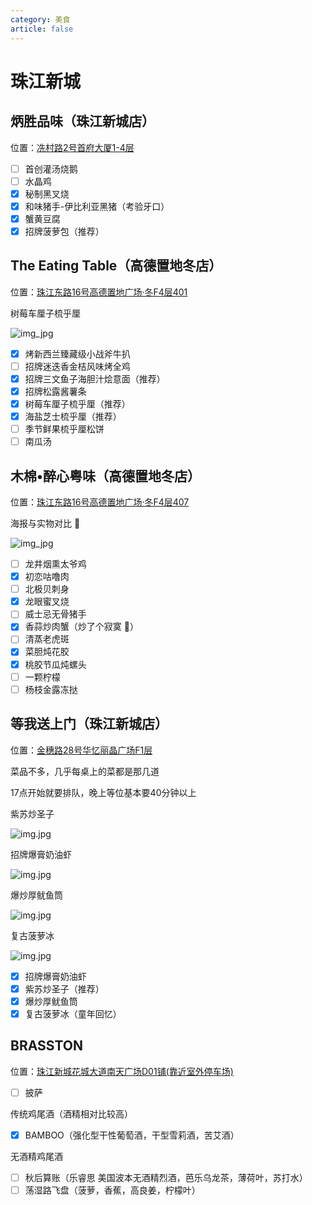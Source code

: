 ```yaml
---
category: 美食
article: false
---
```


# 珠江新城

## 炳胜品味（珠江新城店）

<span class="icon iconfont icon-locate"></span> 位置：<a href="https://ditu.amap.com/place/B00140UVX2" target="_blank">冼村路2号首府大厦1-4层</a>

- [ ] 首创灌汤烧鹅
- [ ] 水晶鸡
- [x] 秘制黑叉烧
- [x] 和味猪手-伊比利亚黑猪（考验牙口）
- [x] 蟹黄豆腐
- [x] 招牌菠萝包（推荐）

## The Eating Table（高德置地冬店）

<span class="icon iconfont icon-locate"></span> 位置：<a href="https://ditu.amap.com/place/B0FFGZI7W1" target="_blank">珠江东路16号高德置地广场·冬F4层401</a>

树莓车厘子梳乎厘

![img_jpg](https://img.sherry4869.com/Blog/life/delicacies/guangzhou/th/zjxc/TheEatingTable/img.jpg)

- [x] 烤新西兰臻藏级小战斧牛扒
- [ ] 招牌迷迭香金桔风味烤全鸡
- [x] 招牌三文鱼子海胆汁烩意面（推荐）
- [x] 招牌松露酱薯条
- [x] 树莓车厘子梳乎厘（推荐）
- [x] 海盐芝士梳乎厘（推荐）
- [ ] 季节鲜果梳乎厘松饼
- [ ] 南瓜汤

## 木棉•醉心粤味（高德置地冬店）

<span class="icon iconfont icon-locate"></span> 位置：<a href="https://ditu.amap.com/place/B0GROY2454" target="_blank">珠江东路16号高德置地广场·冬F4层407</a>

海报与实物对比 :see_no_evil:

![img_jpg](https://img.sherry4869.com/Blog/life/delicacies/guangzhou/th/zjxc/mmzx/img.jpg)

- [ ] 龙井烟熏太爷鸡
- [x] 初恋咕噜肉
- [ ] 北极贝刺身
- [x] 龙眼蜜叉烧
- [ ] 威士忌无骨猪手
- [x] 香蒜炒肉蟹（炒了个寂寞 :see_no_evil:）
- [ ] 清蒸老虎斑
- [x] 菜胆炖花胶
- [x] 桃胶节瓜炖螺头
- [ ] 一颗柠檬
- [ ] 杨枝金露冻挞

## 等我送上门（珠江新城店）

<span class="icon iconfont icon-locate"></span> 位置：<a href="https://ditu.amap.com/place/B0FFLM2917" target="_blank">金穗路28号华忆丽晶广场F1层</a>

菜品不多，几乎每桌上的菜都是那几道

17点开始就要排队，晚上等位基本要40分钟以上

紫苏炒圣子

![img.jpg](https://img.sherry4869.com/Blog/life/delicacies/guangzhou/th/zjxc/dwssm/img.jpg)

招牌爆膏奶油虾

![img.jpg](https://img.sherry4869.com/Blog/life/delicacies/guangzhou/th/zjxc/dwssm/img_2.jpg)

爆炒厚鱿鱼筒

![img.jpg](https://img.sherry4869.com/Blog/life/delicacies/guangzhou/th/zjxc/dwssm/img_3.jpg)

复古菠萝冰

![img.jpg](https://img.sherry4869.com/Blog/life/delicacies/guangzhou/th/zjxc/dwssm/img_4.jpg)

- [x] 招牌爆膏奶油虾
- [x] 紫苏炒圣子（推荐）
- [x] 爆炒厚鱿鱼筒
- [x] 复古菠萝冰（童年回忆）

## BRASSTON

<span class="icon iconfont icon-locate"></span> 位置：<a href="https://ditu.amap.com/place/B0FFJNAY1S" target="_blank">珠江新城花城大道南天广场D01铺(靠近室外停车场)</a>

- [ ] 披萨

传统鸡尾酒（酒精相对比较高）

- [x] BAMBOO（强化型干性葡萄酒，干型雪莉酒，苦艾酒）

无酒精鸡尾酒

- [ ] 秋后算账（乐睿思 美国波本无酒精烈酒，芭乐乌龙茶，薄荷叶，苏打水）
- [ ] 荡湿路飞盘（菠萝，香蕉，高良姜，柠檬叶）